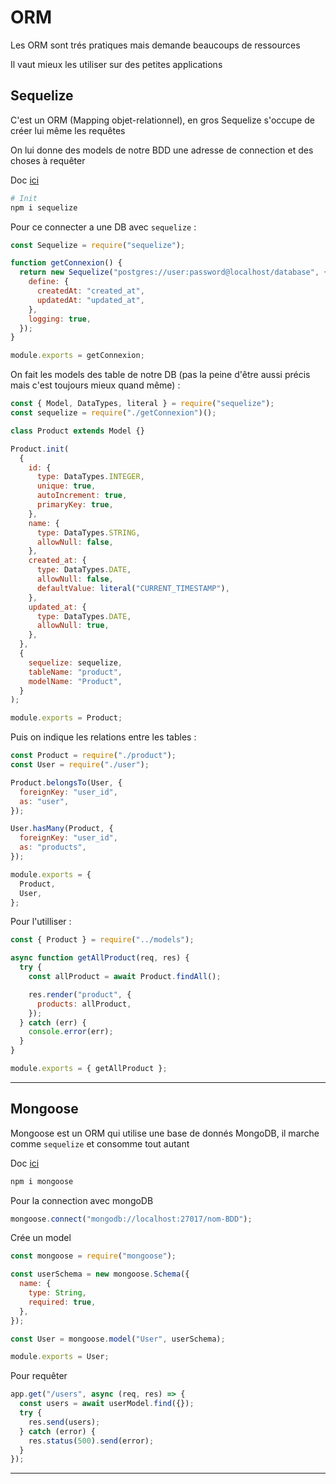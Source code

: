 # ORM

Les ORM sont trés pratiques mais demande beaucoups de ressources

Il vaut mieux les utiliser sur des petites applications

## Sequelize

C'est un ORM (Mapping objet-relationnel), en gros Sequelize s'occupe de créer lui même les requêtes

On lui donne des models de notre BDD une adresse de connection et des choses à requêter

Doc [ici](https://sequelize.org/api/v6/)

```bash
# Init
npm i sequelize
```

Pour ce connecter a une DB avec `sequelize` :

```js
const Sequelize = require("sequelize");

function getConnexion() {
  return new Sequelize("postgres://user:password@localhost/database", {
    define: {
      createdAt: "created_at",
      updatedAt: "updated_at",
    },
    logging: true,
  });
}

module.exports = getConnexion;
```

On fait les models des table de notre DB (pas la peine d'être aussi précis mais c'est toujours mieux quand même) :

```js
const { Model, DataTypes, literal } = require("sequelize");
const sequelize = require("./getConnexion")();

class Product extends Model {}

Product.init(
  {
    id: {
      type: DataTypes.INTEGER,
      unique: true,
      autoIncrement: true,
      primaryKey: true,
    },
    name: {
      type: DataTypes.STRING,
      allowNull: false,
    },
    created_at: {
      type: DataTypes.DATE,
      allowNull: false,
      defaultValue: literal("CURRENT_TIMESTAMP"),
    },
    updated_at: {
      type: DataTypes.DATE,
      allowNull: true,
    },
  },
  {
    sequelize: sequelize,
    tableName: "product",
    modelName: "Product",
  }
);

module.exports = Product;
```

Puis on indique les relations entre les tables :

```js
const Product = require("./product");
const User = require("./user");

Product.belongsTo(User, {
  foreignKey: "user_id",
  as: "user",
});

User.hasMany(Product, {
  foreignKey: "user_id",
  as: "products",
});

module.exports = {
  Product,
  User,
};
```

Pour l'utilliser :

```js
const { Product } = require("../models");

async function getAllProduct(req, res) {
  try {
    const allProduct = await Product.findAll();

    res.render("product", {
      products: allProduct,
    });
  } catch (err) {
    console.error(err);
  }
}

module.exports = { getAllProduct };
```

---

## Mongoose

Mongoose est un ORM qui utilise une base de donnés MongoDB, il marche comme `sequelize` et consomme tout autant

Doc [ici](https://mongoosejs.com/docs/guide.html)

```bash
npm i mongoose
```

Pour la connection avec mongoDB

```js
mongoose.connect("mongodb://localhost:27017/nom-BDD");
```

Crée un model

```js
const mongoose = require("mongoose");

const userSchema = new mongoose.Schema({
  name: {
    type: String,
    required: true,
  },
});

const User = mongoose.model("User", userSchema);

module.exports = User;
```

Pour requêter

```js
app.get("/users", async (req, res) => {
  const users = await userModel.find({});
  try {
    res.send(users);
  } catch (error) {
    res.status(500).send(error);
  }
});
```

---
